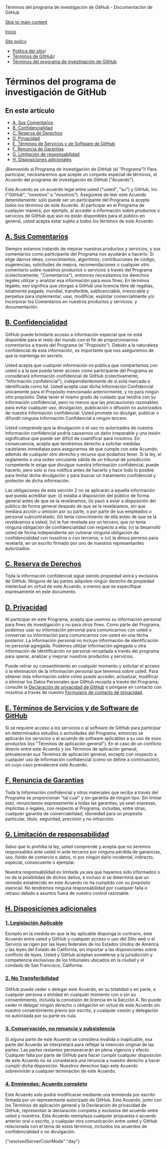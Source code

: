 Términos del programa de investigación de GitHub - Documentación de GitHub

[Skip to main content](#main-content)

[Inicio](/es)

[Site policy](/es/site-policy)

* [Política del sitio](/es/site-policy)/
* [Términos de GitHub](/es/site-policy/github-terms)/
* [Términos del programa de investigación de GitHub](/es/site-policy/github-terms/github-research-program-terms)

Términos del programa de investigación de GitHub
==========

En este artículo
----------

* [A. Sus Comentarios](#a-your-feedback)
* [B. Confidencialidad](#b-confidentiality)
* [C. Reserva de Derechos](#c-reservation-of-rights)
* [D. Privacidad](#d-privacy)
* [E. Términos de Servicios y de Software de GitHub](#e-github-services-and-software-terms)
* [F. Renuncia de Garantías](#f-disclaimer-of-warranties)
* [G. Limitación de responsabilidad](#g-limitation-of-liability)
* [H. Disposiciones adicionales](#h-miscellaneous)

¡Bienvenido al Programa de investigación de GitHub (el "Programa")! Para participar, necesitaremos que acepte un conjunto especial de términos, el Acuerdo del programa de investigación de GitHub ("Acuerdo").

Este Acuerdo es un acuerdo legal entre usted ("usted", "su") y GitHub, Inc. ("GitHub", "nosotros" o "nosotros"). Asegúrese de leer este Acuerdo detenidamente: solo puede ser un participante del Programa si acepta todos los términos de este Acuerdo. Al participar en el Programa de cualquier manera, por ejemplo, al acceder a información sobre productos o servicios de GitHub que aún no están disponibles para el público en general, usted acepta estar sujeto a todos los términos de este Acuerdo.

[A. Sus Comentarios](#a-your-feedback)
----------

Siempre estamos tratando de mejorar nuestros productos y servicios, y sus comentarios como participante del Programa nos ayudarán a hacerlo. Si elige darnos ideas, conocimientos, algoritmos, contribuciones de código, sugerencias, solicitudes de mejora, recomendaciones o cualquier otro comentario sobre nuestros productos o servicios a través del Programa (colectivamente, "Comentarios"), entonces necesitamos los derechos legales utilizar y analizar esa información para esos fines. En términos legales, eso significa que otorgas a GitHub una licencia libre de regalías, totalmente pagada, mundial, transferible, sublicenciable, irrevocable y perpetua para implementar, usar, modificar, explotar comercialmente y/o incorporar los Comentarios en nuestros productos y servicios. y documentación.

[B. Confidencialidad](#b-confidentiality)
----------

GitHub puede brindarle acceso a información especial que no está disponible para el resto del mundo con el fin de proporcionarnos comentarios a través del Programa (el "Propósito"). Debido a la naturaleza confidencial de esta información, es importante que nos aseguremos de que la mantenga en secreto.

Usted acepta que cualquier información no pública que compartamos con usted o a la que pueda tener acceso como participante del Programa se considerará información confidencial de GitHub (colectivamente, "Información confidencial"), independientemente de si está marcada o identificada como tal. Usted acepta usar dicha Información Confidencial únicamente para el Propósito mencionado anteriormente, y no para ningún otro propósito. Debe tener el mismo grado de cuidado que tendría con su información confidencial, pero no menos que las precauciones razonables para evitar cualquier uso, divulgación, publicación o difusión no autorizados de nuestra Información confidencial. Usted promete no divulgar, publicar o difundir ninguna Información Confidencial a ningún tercero.

Usted comprende que la divulgación o el uso no autorizados de nuestra Información confidencial podría causarnos un daño irreparable y una lesión significativa que puede ser difícil de cuantificar para nosotros. En consecuencia, acepta que tendremos derecho a solicitar medidas cautelares inmediatas para asegurarnos de que cumple con este Acuerdo, además de cualquier otro derecho y recurso que podamos tener. Si la ley, el reglamento o una orden vinculante válida de un tribunal de jurisdicción competente le exige que divulgue nuestra Información confidencial, puede hacerlo, pero solo si nos notifica antes de hacerlo y hace todo lo posible para limitar dicha divulgación y para buscar un tratamiento confidencial y protector de dicha información.

Las obligaciones de esta sección 2 no se aplicarán a aquella información que pueda acreditar que: (i) estaba a disposición del público de forma general antes de que se la reveláramos; (ii) pasó a estar a disposición del público de forma general después de que se la reveláramos, sin que mediara acción u omisión por su parte, o por parte de sus empleados o personal subcontratado; (iii) tenía conocimiento de ella antes de que se la reveláramos a usted; (iv) le fue revelada por un tercero, que no tenía ninguna obligación de confidencialidad con respecto a ella; (v) la desarrolló usted de forma independiente sin vulnerar ninguna obligación de confidencialidad con nosotros o con terceros; o (vi) le dimos permiso para revelarla, en un escrito firmado por uno de nuestros representantes autorizados.

[C. Reserva de Derechos](#c-reservation-of-rights)
----------

Toda la información confidencial sigue siendo propiedad única y exclusiva de GitHub. Ninguna de las partes adquiere ningún derecho de propiedad intelectual en virtud de este Acuerdo, a menos que se especifique expresamente en este documento.

[D. Privacidad](#d-privacy)
----------

Al participar en este Programa, acepta que usemos su información personal para fines de investigación y no para otros fines. Como parte del Programa, podemos usar su información personal para comunicarnos con usted o conservar su información para comunicarnos con usted en una fecha posterior. La información personal no incluye información de identificación no personal agregada. Podemos utilizar información agregada u otra información de identificación no personal recopilada a través del programa para operar, analizar y mejorar nuestros productos y servicios.

Puede retirar su consentimiento en cualquier momento y solicitar el acceso o la eliminación de la información personal que tenemos sobre usted. Para obtener más información sobre cómo puede acceder, actualizar, modificar o eliminar los Datos Personales que GitHub recopila a través del Programa, consulte la [Declaración de privacidad de GitHub](/es/site-policy/privacy-policies/github-privacy-statement) o póngase en contacto con nosotros a través de nuestro [Formulario de contacto de privacidad](https://github.com/contact/privacy).

[E. Términos de Servicios y de Software de GitHub](#e-github-services-and-software-terms)
----------

Si se requiere acceso a los servicios o al software de GitHub para participar en determinados estudios o actividades del Programa, entonces se aplicarán los servicios o el acuerdo de software aplicables a su uso de esos productos (los "Términos de aplicación general"). En el caso de un conflicto directo entre este Acuerdo y los Términos de aplicación general, prevalecerán sus Términos de aplicación general, excepto con respecto a cualquier uso de Información confidencial (como se define a continuación), en cuyo caso prevalecerá este Acuerdo.

[F. Renuncia de Garantías](#f-disclaimer-of-warranties)
----------

Toda la Información confidencial y otros materiales que reciba a través del Programa se proporcionan "tal cual" y sin garantía de ningún tipo. Sin limitar esto, renunciamos expresamente a todas las garantías, ya sean expresas, implícitas o legales, con respecto al Programa, incluidas, entre otras, cualquier garantía de comerciabilidad, idoneidad para un propósito particular, título, seguridad, precisión y no infracción.

[G. Limitación de responsabilidad](#g-limitation-of-liability)
----------

Salvo que lo prohíba la ley, usted comprende y acepta que no seremos responsables ante usted ni ante terceros por ninguna pérdida de ganancias, uso, fondo de comercio o datos, ni por ningún daño incidental, indirecto, especial, consecuente o ejemplar.

Nuestra responsabilidad es limitada ya sea que hayamos sido informados o no de la posibilidad de dichos daños, e incluso si se determina que un remedio establecido en este Acuerdo no ha cumplido con su propósito esencial. No tendremos ninguna responsabilidad por cualquier falla o retraso debido a asuntos fuera de nuestro control razonable.

[H. Disposiciones adicionales](#h-miscellaneous)
----------

### [1. Legislación Aplicable](#1-governing-law) ###

Excepto en la medida en que la ley aplicable disponga lo contrario, este Acuerdo entre usted y GitHub y cualquier acceso o uso del Sitio web o el Servicio se rigen por las leyes federales de los Estados Unidos de América y las leyes del Estado de California, sin importar a las disposiciones sobre conflicto de leyes. Usted y GitHub aceptan someterse a la jurisdicción y competencia exclusivas de los tribunales ubicados en la ciudad y el condado de San Francisco, California.

### [2. No Transferibilidad](#2-non-assignability) ###

GitHub puede ceder o delegar este Acuerdo, en su totalidad o en parte, a cualquier persona o entidad en cualquier momento con o sin su consentimiento, incluida la concesión de licencia en la Sección A. No puede ceder ni delegar ningún derecho u obligación en virtud de este Acuerdo sin nuestro consentimiento previo por escrito, y cualquier cesión y delegación no autorizada por su parte es nula.

### [3. Conservación, no renuncia y subsistencia](#3-severability-no-waiver-and-survival) ###

Si alguna parte de este Acuerdo se considera inválida o inaplicable, esa parte del Acuerdo se interpretará para reflejar la intención original de las partes. Las partes restantes permanecerán en plena vigencia y efecto. Cualquier falla por parte de GitHub para hacer cumplir cualquier disposición de este Acuerdo no se considerará una renuncia a nuestro derecho a hacer cumplir dicha disposición. Nuestros derechos bajo este Acuerdo sobrevivirán a cualquier terminación de este Acuerdo.

### [4. Enmiendas; Acuerdo completo](#4-amendments-complete-agreement) ###

Este Acuerdo solo podrá modificarse mediante una enmienda por escrito firmada por un representante autorizado de GitHub. Este Acuerdo, junto con los Términos de aplicación general y la Declaración de privacidad de GitHub, representan la declaración completa y exclusiva del acuerdo entre usted y nosotros. Este Acuerdo reemplaza cualquier propuesta o acuerdo anterior oral o escrito, y cualquier otra comunicación entre usted y GitHub relacionada con el tema de estos términos, incluidos los acuerdos de confidencialidad o no divulgación.

{"resolvedServerColorMode":"day"}
